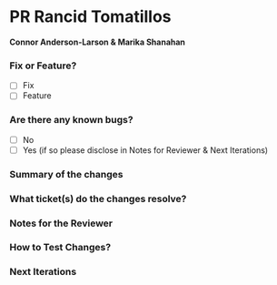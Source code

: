 # PR Rancid Tomatillos
**Connor Anderson-Larson & Marika Shanahan**

### Fix or Feature?

- [ ] Fix
- [ ] Feature

### Are there any known bugs?

- [ ] No
- [ ] Yes (if so please disclose in Notes for Reviewer & Next Iterations)

### Summary of the changes



### What ticket(s) do the changes resolve?



### Notes for the Reviewer



### How to Test Changes?



### Next Iterations

